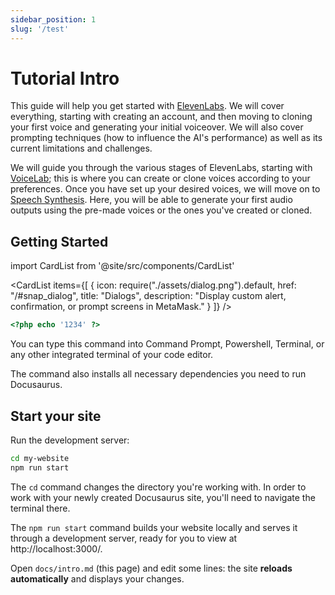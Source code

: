 ```yaml
---
sidebar_position: 1
slug: '/test'
---
```


# Tutorial Intro

This guide will help you get started with [ElevenLabs](https://elevenlabs.io). We will cover everything, starting with creating an account, and then moving to cloning your first voice and generating your initial voiceover. We will also cover prompting techniques (how to influence the AI's performance) as well as its current limitations and challenges.

We will guide you through the various stages of ElevenLabs, starting with [VoiceLab](https://elevenlabs.io/voice-lab); this is where you can create or clone voices according to your preferences. Once you have set up your desired voices, we will move on to [Speech Synthesis](https://elevenlabs.io/speech-synthesis). Here, you will be able to generate your first audio outputs using the pre-made voices or the ones you've created or cloned.






## Getting Started

import CardList from '@site/src/components/CardList'

<CardList
items={[
{
icon: require("./assets/dialog.png").default,
href: "/#snap_dialog",
title: "Dialogs",
description: "Display custom alert, confirmation, or prompt screens in MetaMask."
}
]}
/>

```php
<?php echo '1234' ?>
```

You can type this command into Command Prompt, Powershell, Terminal, or any other integrated terminal of your code editor.

The command also installs all necessary dependencies you need to run Docusaurus.

## Start your site

Run the development server:

```bash
cd my-website
npm run start
```

The `cd` command changes the directory you're working with. In order to work with your newly created Docusaurus site, you'll need to navigate the terminal there.

The `npm run start` command builds your website locally and serves it through a development server, ready for you to view at http://localhost:3000/.

Open `docs/intro.md` (this page) and edit some lines: the site **reloads automatically** and displays your changes.
